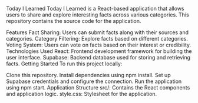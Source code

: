 Today I Learned
Today I Learned is a React-based application that allows users to share and explore interesting facts across various categories. This repository contains the source code for the application.

Features
Fact Sharing: Users can submit facts along with their sources and categories.
Category Filtering: Explore facts based on different categories.
Voting System: Users can vote on facts based on their interest or credibility.
Technologies Used
React: Frontend development framework for building the user interface.
Supabase: Backend database used for storing and retrieving facts.
Getting Started
To run this project locally:

Clone this repository.
Install dependencies using npm install.
Set up Supabase credentials and configure the connection.
Run the application using npm start.
Application Structure
src/: Contains the React components and application logic.
style.css: Stylesheet for the application.
